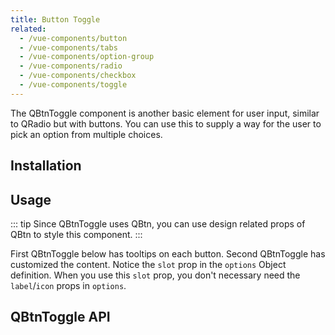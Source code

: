 ```yaml
---
title: Button Toggle
related:
  - /vue-components/button
  - /vue-components/tabs
  - /vue-components/option-group
  - /vue-components/radio
  - /vue-components/checkbox
  - /vue-components/toggle
---
```

The QBtnToggle component is another basic element for user input, similar to QRadio but with buttons. You can use this to supply a way for the user to pick an option from multiple choices.

## Installation
<doc-installation components="QBtnToggle" />

## Usage

<doc-example title="Basic" file="QBtnToggle/Basic" />

::: tip
Since QBtnToggle uses QBtn, you can use design related props of QBtn to style this component.
:::

<doc-example title="Some design examples" file="QBtnToggle/Design" />

First QBtnToggle below has tooltips on each button. Second QBtnToggle has customized the content. Notice the `slot` prop in the `options` Object definition. When you use this `slot` prop, you don't necessary need the `label`/`icon` props in `options`.

<doc-example title="Custom buttons content" file="QBtnToggle/CustomContent" />

<doc-example title="Spread horizontally" file="QBtnToggle/Spread" />

<doc-example title="Disable and readonly" file="QBtnToggle/DisableReadonly" />

<doc-example title="On a dark background" file="QBtnToggle/Dark" dark />

## QBtnToggle API
<doc-api file="QBtnToggle" />
